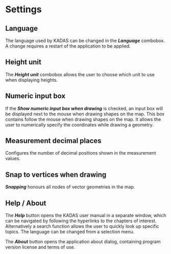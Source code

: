 <!-- WARNING: This file is autogenerated by csv2md.py -->
# Settings

## <a name="sec0"></a>Language

The language used by KADAS can be changed in the **_Language_** combobox. A change requires a restart of the application to be applied.


## <a name="sec1"></a>Height unit

The **_Height unit_** combobox allows the user to choose which unit to use when displaying heights.


## <a name="sec2"></a>Numeric input box

If the **_Show numeric input box when drawing_** is checked, an input box will be displayed next to the mouse when drawing shapes on the map. This box contains follow the mouse when drawing shapes on the map. It allows the user to numerically specify the coordinates while drawing a geometry.


## <a name="sec3"></a>Measurement decimal places

Configures the number of decimal positions shown in the measurement values.


## <a name="sec4"></a>Snap to vertices when drawing

**_Snapping_** honours all nodes of vector geometries in the map.


## <a name="sec5"></a>Help / About

The **_Help_** button opens the KADAS user manual in a separate window, which can be navigated by following the hyperlinks to the chapters of interest. Alternatively a search function allows the user to quickly look up specific topics. The language can be changed from a selection menu.

The **_About_** button opens the application about dialog, containing program version license and terms of use.


